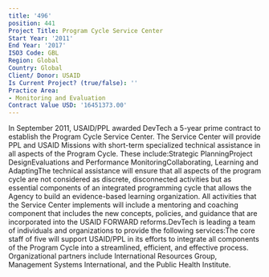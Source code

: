 ```yaml
---
title: '496'
position: 441
Project Title: Program Cycle Service Center
Start Year: '2011'
End Year: '2017'
ISO3 Code: GBL
Region: Global
Country: Global
Client/ Donor: USAID
Is Current Project? (true/false): ''
Practice Area:
- Monitoring and Evaluation
Contract Value USD: '16451373.00'
---
```


In September 2011, USAID/PPL awarded DevTech a 5-year prime contract to establish the Program Cycle Service Center. The Service Center will provide PPL and USAID Missions with short-term specialized technical assistance in all aspects of the Program Cycle. These include:Strategic PlanningProject DesignEvaluations and Performance MonitoringCollaborating, Learning and AdaptingThe technical assistance will ensure that all aspects of the program cycle are not considered as discrete, disconnected activities but as essential components of an integrated programming cycle that allows the Agency to build an evidence-based learning organization. All activities that the Service Center implements will include a mentoring and coaching  component that includes the new concepts, policies, and guidance that are incorporated into the USAID FORWARD reforms.DevTech is leading a team of individuals and organizations to provide the following services:The core staff of five will support USAID/PPL in its efforts to integrate all components of the Program Cycle into a streamlined, efficient, and effective process. Organizational partners include International Resources Group, Management Systems International, and the Public Health Institute.